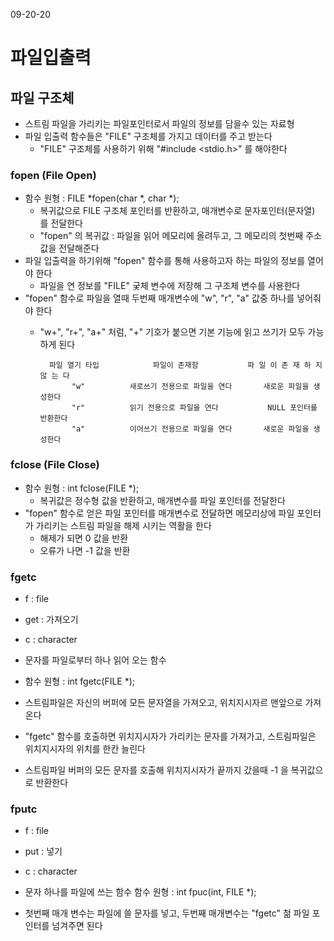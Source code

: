 09-20-20

# 파일입출력 

## 파일 구조체 
* 스트림 파일을 가리키는 파일포인터로서 파일의 정보를 담을수 있는 자료형
* 파일 입출력 함수들은 "FILE" 구조체를 가지고 데이터를 주고 받는다 
    * "FILE" 구조체를 사용하기 위해 "#include <stdio.h>" 를 해야한다 
    
### fopen (File Open) 
* 함수 원형 : FILE *fopen(char *, char *);
    * 복귀값으로 FILE 구조체 포인터를 반환하고, 매개변수로 문자포인터(문자열) 를 전달한다 
    * "fopen" 의 복귀값 : 파일을 읽어 메모리에 올려두고, 그 메모리의 첫번째 주소값을 전달해준다 
* 파일 입출력을 하기위해 "fopen" 함수를 통해 사용하고자 하는 파일의 정보를 열어야 한다 
    * 파일을 연 정보를 "FILE" 궂체 변수에 저장해 그 구조체 변수를 사용한다     
* "fopen" 함수로 파일을 열때 두번째 매개변수에 "w", "r", "a" 값중 하나를 넣어줘야 한다 
    * "w+", "r+", "a+" 처럼, "+" 기호가 붙으면 기본 기능에 읽고 쓰기가 모두 가능하게 된다 

            파일 열기 타입            파일이 존재함           파 일 이 존 재 하 지 않 는 다 
                 "w"          새로쓰기 전용으로 파일을 연다       새로운 파일을 생성한다 
                 "r"          읽기 전용으로 파일을 연다           NULL 포인터를 반환한다 
                 "a"          이어쓰기 전용으로 파일을 연다       새로운 파일을 생성한다 
                 
### fclose (File Close)               
* 함수 원형 : int fclose(FILE *);
    * 복귀값은 정수형 값을 반환하고, 매개변수를 파일 포인터를 전달한다 
* "fopen" 함수로 얻은 파일 포인터를 매개변수로 전달하면 메모리상에 파일 포인터가 가리키는 스트림 파일을 해제 시키는 역활을 한다 
    * 해제가 되면 0 값을 반환 
    * 오류가 나면 -1 값을 반환     
    
### fgetc
* f : file
* get : 가져오기  
* c : character     

* 문자를 파일로부터 하나 읽어 오는 함수 
* 함수 원형 : int fgetc(FILE *);
* 스트림파일은 자신의 버퍼에 모든 문자열을 가져오고, 위치지시자르 맨앞으로 가져온다 
* "fgetc" 함수를 호출하면 위치지시자가 가리키는 문자를 가져가고, 스트림파일은 위치지시자의 위치를 한칸 늘린다 
* 스트림파일 버퍼의 모든 문자를 호출해 위치지시자가 끝까지 갔을때 -1 을 복귀값으로 반환한다 

### fputc
* f : file
* put : 넣기   
* c : character     

* 문자 하나를 파일에 쓰는 함수 
함수 원형 : int fpuc(int, FILE *);
* 첫번째 매개 변수는 파일에 쓸 문자를 넣고, 두번째 매개변수는 "fgetc" 첢 파일 포인터를 넘겨주면 된다 